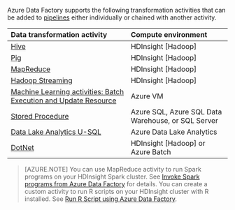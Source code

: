 Azure Data Factory supports the following transformation activities that can be added to [pipelines](data-factory-create-pipelines.md) either individually or chained with another activity.

Data transformation activity |  Compute environment 
:----------------------- | :--------------------
[Hive](data-factory-hive-activity.md) | HDInsight [Hadoop] 
[Pig](data-factory-pig-activity.md) | HDInsight [Hadoop]  
[MapReduce](data-factory-map-reduce.md) | HDInsight [Hadoop]  
[Hadoop Streaming](data-factory-hadoop-streaming-activity.md) | HDInsight [Hadoop]
[Machine Learning activities: Batch Execution and Update Resource](data-factory-azure-ml-batch-execution-activity.md) | Azure VM 
[Stored Procedure](data-factory-stored-proc-activity.md) | Azure SQL, Azure SQL Data Warehouse, or SQL Server |
[Data Lake Analytics U-SQL](data-factory-usql-activity.md) | Azure Data Lake Analytics 
[DotNet](data-factory-use-custom-activities.md) | HDInsight [Hadoop] or Azure Batch
   
> [AZURE.NOTE] 
> You can use MapReduce activity to run Spark programs on your HDInsight Spark cluster. See [Invoke Spark programs from Azure Data Factory](data-factory-spark.md) for details.
> You can create a custom activity to run R scripts on your HDInsight cluster with R installed. See [Run R Script using Azure Data Factory](https://github.com/Azure/Azure-DataFactory/tree/master/Samples/RunRScriptUsingADFSample).